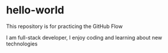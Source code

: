 # hello-world
This repository is for practicing the GitHub Flow 

I am full-stack developer, I enjoy coding and learning about new technologies
